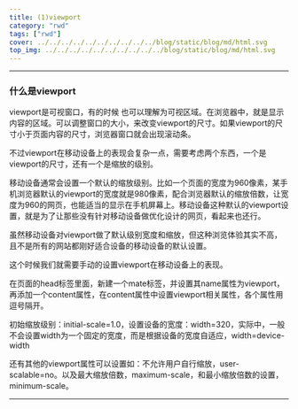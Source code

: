```yaml
---
title: (1)viewport
category: "rwd"
tags: ["rwd"]
cover: ../../../../../../../../../../blog/static/blog/md/html.svg
top_img: ../../../../../../../../../../blog/static/blog/md/html.svg
---
```


***

### 什么是viewport

viewport是可视窗口，有的时候 也可以理解为可视区域。在浏览器中，就是显示内容的区域。可以调整窗口的大小，来改变viewport的尺寸。如果viewport的尺寸小于页面内容的尺寸，浏览器窗口就会出现滚动条。

不过viewport在移动设备上的表现会复杂一点，需要考虑两个东西，一个是viewport的尺寸，还有一个是缩放的级别。

移动设备通常会设置一个默认的缩放级别。比如一个页面的宽度为960像素，某手机浏览器默认的viewport的宽度就是980像素，配合浏览器默认的缩放倍数，让宽度为960的网页，也能适当的显示在手机屏幕上。移动设备这种默认的viewport设置，就是为了让那些没有针对移动设备做优化设计的网页，看起来也还行。

虽然移动设备对viewport做了默认级别宽度和缩放，但这种浏览体验其实不高，且不是所有的网站都刚好适合设备的移动设备的默认设置。

这个时候我们就需要手动的设置viewport在移动设备上的表现。

在页面的head标签里面，新建一个mate标签，并设置其name属性为viewport，再添加一个content属性，在content属性中设置viewport相关属性，各个属性用逗号隔开。

初始缩放级别：initial-scale=1.0，设置设备的宽度：width=320，实际中，一般不会设置width为一个固定的宽度，而是根据设备的宽度自适应，width=device-width

还有其他的viewport属性可以设置如：不允许用户自行缩放，user-scalable=no。以及最大缩放倍数，maximum-scale，和最小缩放倍数的设置，minimum-scale。

***
